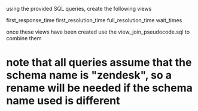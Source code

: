 using the provided SQL queries, create the following views

   first_response_time
   first_resolution_time
   full_resolution_time
   wait_times

once these views have been created use the view_join_pseudocode.sql to combine them

# note that all queries assume that the schema name is "zendesk", so a rename will be needed if the schema name used is different
